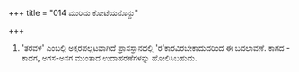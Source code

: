 +++
title = "014 ಮುರಿದು ಕೋಟೆಯನೊನ್ದು"

+++
1) 'ತರವಳ' ಎಂಬಲ್ಲಿ ಅಕ್ಷರಪಲ್ಲಟವಾಗಿದೆ ಪ್ರಾಸಸ್ಥಾನದಲ್ಲಿ 'ರ'ಕಾರವಿರಬೇಕಾದುದರಿಂದ ಈ ಬದಲಾವಣೆ. ಕಾಗದ - ಕಾದಗ, ಅಗಸ-ಅಸಗ ಮುಂತಾದ ಉದಾಹರಣೆಗಳನ್ನು ಹೋಲಿಸಿಬಹುದು.